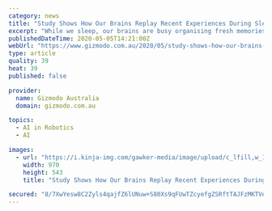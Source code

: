```yaml
---
category: news
title: "Study Shows How Our Brains Replay Recent Experiences During Sleep"
excerpt: "While we sleep, our brains are busy organising fresh memories into long-term storage—or at least, that’s the theory. Intriguing new research is bolstering this assertion, with evidence that our brains replay the day’s experiences during sleep,"
publishedDateTime: 2020-05-05T14:21:00Z
webUrl: "https://www.gizmodo.com.au/2020/05/study-shows-how-our-brains-replay-recent-experiences-during-sleep/"
type: article
quality: 39
heat: 39
published: false

provider:
  name: Gizmodo Australia
  domain: gizmodo.com.au

topics:
  - AI in Robotics
  - AI

images:
  - url: "https://i.kinja-img.com/gawker-media/image/upload/c_lfill,w_1200,h_628,q_90/fnaf5qpslovyxvkyr4he.jpg"
    width: 970
    height: 543
    title: "Study Shows How Our Brains Replay Recent Experiences During Sleep"

secured: "8/7XwYesw8C2Zyls4qajfZ6lUNuw+S80Xs9qFUwTZcyefgZSRftTAJFzMKTVe1VbRUr0M3L7FNi5fEdXmfmxpZSPl+Z6FflIy3xZ5Mv8SMDpvADpjTQDqEEjGfZssJjWG4/OrHgixi4Cfs27jKf11VEu/VUjNYJDS0mXU7lXRtDDavckl3I/Ebhk33d2gSYqjlGq+FkejPDYGWDD/yFOQw06QgxLknu7ctOHKmNm8Ya/XOgwnYiGl1vOSvQpPKQDI33jREq6c/pDhr049xug2fjQVHKJOdmQHItKQgiWzzlRgW/vGeBa9i1lxfDDiNi+;X8HpBW27jvViSOD2AKL2dg=="
---
```


